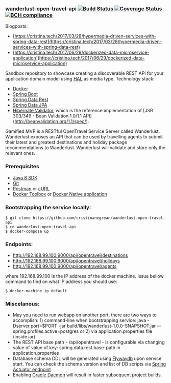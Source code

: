 ### wanderlust-open-travel-api [![Build Status](https://travis-ci.org/cristinanegrean/wanderlust-open-travel-api.svg?branch=master)](https://travis-ci.org/cristinanegrean/wanderlust-open-travel-api) [![Coverage Status](https://coveralls.io/repos/github/cristinanegrean/wanderlust-open-travel-api/badge.svg)](https://coveralls.io/github/cristinanegrean/wanderlust-open-travel-api)[![BCH compliance](https://bettercodehub.com/edge/badge/cristinanegrean/wanderlust-open-travel-api?branch=master)](https://bettercodehub.com/)

Blogposts:
* [https://cristina.tech/2017/03/28/hypermedia-driven-services-with-spring-data-rest](https://cristina.tech/2017/03/28/hypermedia-driven-services-with-spring-data-rest)
* [https://cristina.tech/2017/06/29/dockerized-data-microservice-application](https://cristina.tech/2017/06/29/dockerized-data-microservice-application)

Sandbox repository to showcase creating a discoverable REST API for your application domain model using [HAL](https://apigility.org/documentation/api-primer/halprimer) as media type.
Technology stack:
* [Docker](https://www.docker.com/)
* [Spring Boot](http://projects.spring.io/spring-boot/)
* [Spring Data Rest](http://projects.spring.io/spring-data-rest/)
* [Spring Data JPA](http://projects.spring.io/spring-data-jpa/)
* [Hibernate Validator](http://hibernate.org/validator/), which is the reference implementation of [JSR 303/349 - Bean Validation 1.0/1.1 API] (http://beanvalidation.org/1.1/spec/).

Gamified MVP is a RESTful OpenTravel Service Server called Wanderlust. Wanderlust exposes an API that can be used by travelling agents to submit their latest and greatest destinations and holiday package recommendations to Wanderlust. Wanderlust will validate and store only the relevant ones.

### Prerequisites
* [Java 8 SDK](http://www.oracle.com/technetwork/java/javase/downloads/jdk8-downloads-2133151.html)
* [Git](https://git-scm.com/downloads)
* [Postman](https://www.getpostman.com/) or [cURL](https://curl.haxx.se/download.html)
* [Docker Toolbox](https://www.docker.com/products/docker-toolbox)
or [Docker Native application](https://beta.docker.com/)

### Bootstrapping the service locally:

```
$ git clone https://github.com/cristinanegrean/wanderlust-open-travel-api
$ cd wanderlust-open-travel-api
$ docker-compose up
```

### Endpoints:
* http://192.168.99.100:9000/api/opentravel/destinations
* http://192.168.99.100:9000/api/opentravel/holidays
* http://192.168.99.100:9000/api/opentravel/agents

where 192.168.99.100 is the IP address of the docker machine. Issue bellow command to find on what IP address you should use:

```
$ docker-machine ip default
```

### Miscelanous:
* May you need to run webapp on another port, there are two ways to accomplish: 1) command-line when bootstrapping service: java -Dserver.port=$PORT -jar build/libs/wanderlust-1.0.0-SNAPSHOT.jar --spring.profiles.active=postgres or 2) via application.properties file (inside jar)
* The REST API base path - /api/opentravel - is configurable via changing value of value of key: spring.data.rest.base-path in application.properties
* Database schema DDL will be generated using [Flywaydb](https://flywaydb.org) upon service start. You can check the schema version and list of DB scripts via [Spring Actuator endpoint](http://localhost:9000/flyway)
* Enabling [Gradle Daemon](https://docs.gradle.org/current/userguide/gradle_daemon.html) will result in faster subsequent project builds.

